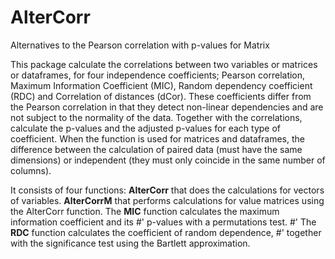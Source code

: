 # AlterCorr

Alternatives to the Pearson correlation with p-values for Matrix

This package calculate the correlations between two variables or matrices 
or dataframes, for four independence coefficients; Pearson correlation, 
Maximum Information Coefficient (MIC), Random dependency coefficient (RDC) 
and Correlation of distances (dCor). These coefficients differ from the 
Pearson correlation in that they detect non-linear dependencies and are not 
subject to the normality of the data. Together with the correlations, 
calculate the p-values and the adjusted p-values for each type of coefficient. When the function is used for matrices and dataframes, the difference between
the calculation of paired data (must have the same dimensions) or independent 
(they must only coincide in the same number of columns).
 
 
It consists of four functions:
<B>AlterCorr</B> that does the calculations for vectors of variables.
<B>AlterCorrM</B> that performs calculations for value matrices using the
AlterCorr function.
The <B>MIC</B> function calculates the maximum information coefficient and its
#' p-values with a permutations test.
#' The <B>RDC</B> function calculates the coefficient of random dependence, 
#' together with the significance test using the Bartlett approximation.
